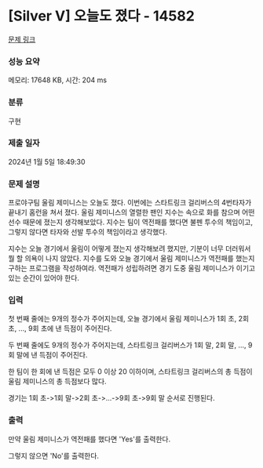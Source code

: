 # [Silver V] 오늘도 졌다 - 14582 

[문제 링크](https://www.acmicpc.net/problem/14582) 

### 성능 요약

메모리: 17648 KB, 시간: 204 ms

### 분류

구현

### 제출 일자

2024년 1월 5일 18:49:30

### 문제 설명

<p>프로야구팀 울림 제미니스는 오늘도 졌다. 이번에는 스타트링크 걸리버스의 4번타자가 끝내기 홈런을 쳐서 졌다. 울림 제미니스의 열렬한 팬인 지수는 속으로 화를 참으며 어떤 선수 때문에 졌는지 생각해보았다. 지수는 팀이 역전패를 했다면 불펜 투수의 책임이고, 그렇지 않다면 타자와 선발 투수의 책임이라고 생각했다.</p>

<p>지수는 오늘 경기에서 울림이 어떻게 졌는지 생각해보려 했지만, 기분이 너무 더러워서 뭘 할 의욕이 나지 않았다. 지수를 도와 오늘 경기에서 울림 제미니스가 역전패를 했는지 구하는 프로그램을 작성하여라. 역전패가 성립하려면 경기 도중 울림 제미니스가 이기고 있는 순간이 있어야 한다.</p>

### 입력 

 <p>첫 번째 줄에는 9개의 정수가 주어지는데, 오늘 경기에서 울림 제미니스가 1회 초, 2회 초, ..., 9회 초에 낸 득점이 주어진다.</p>

<p>두 번째 줄에도 9개의 정수가 주어지는데, 스타트링크 걸리버스가 1회 말, 2회 말, ..., 9회 말에 낸 득점이 주어진다.</p>

<p>한 팀이 한 회에 낸 득점은 모두 0 이상 20 이하이며, 스타트링크 걸리버스의 총 득점이 울림 제미니스의 총 득점보다 많다.</p>

<p>경기는 1회 초->1회 말->2회 초->...->9회 초->9회 말 순서로 진행된다.</p>

### 출력 

 <p>만약 울림 제미니스가 역전패를 했다면 'Yes'를 출력한다.</p>

<p>그렇지 않으면 'No'를 출력한다.</p>

